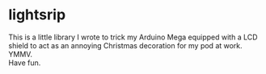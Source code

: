 lightsrip
=========

This is a little library I wrote to trick my Arduino Mega equipped with a LCD 
shield to act as an annoying Christmas decoration for my pod at work.  YMMV.  
Have fun.